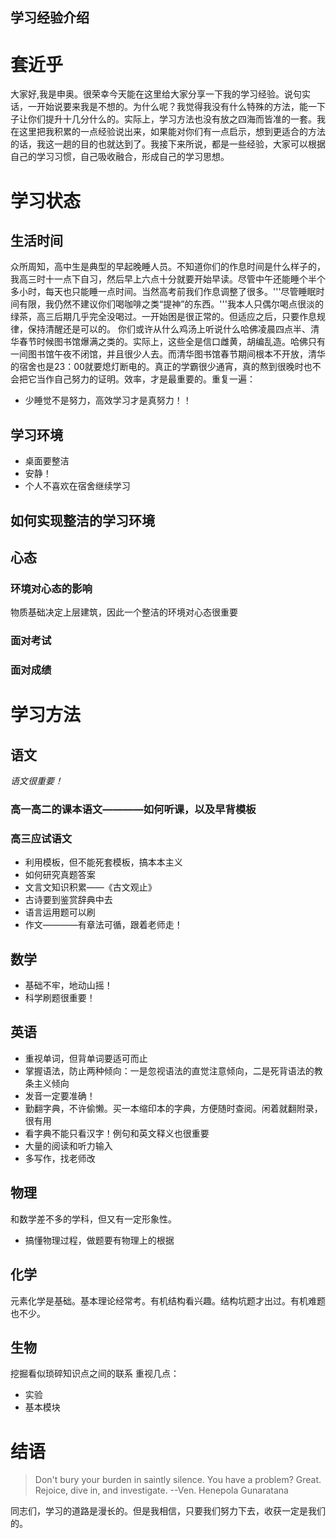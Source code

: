 学习经验介绍
---------

# 套近乎

大家好,我是申奥。很荣幸今天能在这里给大家分享一下我的学习经验。说句实话，一开始说要来我是不想的。为什么呢？我觉得我没有什么特殊的方法，能一下子让你们提升十几分什么的。实际上，学习方法也没有放之四海而皆准的一套。我在这里把我积累的一点经验说出来，如果能对你们有一点启示，想到更适合的方法的话，我这一趟的目的也就达到了。我接下来所说，都是一些经验，大家可以根据自己的学习习惯，自己吸收融合，形成自己的学习思想。

# 学习状态
## 生活时间

众所周知，高中生是典型的早起晚睡人员。不知道你们的作息时间是什么样子的，我高三时十一点下自习，然后早上六点十分就要开始早读。尽管中午还能睡个半个多小时，每天也只能睡一点时间。当然高考前我们作息调整了很多。'''尽管睡眠时间有限，我仍然不建议你们喝咖啡之类“提神”的东西。'''我本人只偶尔喝点很淡的绿茶，高三后期几乎完全没喝过。一开始困是很正常的。但适应之后，只要作息规律，保持清醒还是可以的。
你们或许从什么鸡汤上听说什么哈佛凌晨四点半、清华春节时候图书馆爆满之类的。实际上，这些全是信口雌黄，胡编乱造。哈佛只有一间图书馆午夜不闭馆，并且很少人去。而清华图书馆春节期间根本不开放，清华的宿舍也是23：00就要熄灯断电的。真正的学霸很少通宵，真的熬到很晚时也不会把它当作自己努力的证明。效率，才是最重要的。重复一遍：
  
* 少睡觉不是努力，高效学习才是真努力！！

## 学习环境
* 桌面要整洁
* 安静！
* 个人不喜欢在宿舍继续学习

## 如何实现整洁的学习环境

## 心态
### 环境对心态的影响
物质基础决定上层建筑，因此一个整洁的环境对心态很重要

### 面对考试

### 面对成绩

# 学习方法
## 语文
 *语文很重要！*

### 高一高二的课本语文————如何听课，以及早背模板
### 高三应试语文
* 利用模板，但不能死套模板，搞本本主义
* 如何研究真题答案
* 文言文知识积累——《古文观止》
* 古诗要到鉴赏辞典中去
* 语言运用题可以刷
* 作文————有章法可循，跟着老师走！

## 数学
* 基础不牢，地动山摇！
* 科学刷题很重要！

## 英语
* 重视单词，但背单词要适可而止
* 掌握语法，防止两种倾向：一是忽视语法的直觉注意倾向，二是死背语法的教条主义倾向
* 发音一定要准确！
* 勤翻字典，不许偷懒。买一本缩印本的字典，方便随时查阅。闲着就翻附录，很有用
* 看字典不能只看汉字！例句和英文释义也很重要
* 大量的阅读和听力输入
* 多写作，找老师改

## 物理
和数学差不多的学科，但又有一定形象性。

* 搞懂物理过程，做题要有物理上的根据

## 化学
元素化学是基础。基本理论经常考。有机结构看兴趣。结构坑题才出过。有机难题也不少。
  
## 生物
挖掘看似琐碎知识点之间的联系
重视几点：

* 实验
* 基本模块

# 结语
> Don't bury your burden in saintly silence. You have a problem? Great. Rejoice, dive in, and investigate.  --Ven. Henepola Gunaratana

同志们，学习的道路是漫长的。但是我相信，只要我们努力下去，收获一定是我们的。